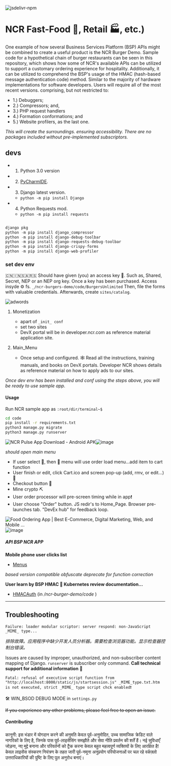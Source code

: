 ![jsdelivr-npm](https://github.com/TheProdigyLeague/Voyix/assets/30985576/4be1b2be-b99a-4f11-91e3-880700067a1d)


# NCR Fast-Food 🍔, Retail 🏭, etc.)

One example of how several Business Services Platform (BSP) APIs might be combined to create a useful product is the NCR Burger Demo. Sample code for a hypothetical chain of burger restaurants can be seen in this repository, which shows how some of NCR's available APIs can be utilized to support a customary ordering experience for hospitality. Additionally, it can be utilized to comprehend the BSP's usage of the HMAC (hash-based message authentication code) method.
Similar to the majority of hardware implementations for software developers. Users will require all of the most recent versions. comprising, but not restricted to: 

* 1.) Debuggers;
* 2.) Compressors; and,
* 3.) PHP request handlers
* 4.) Formation conformations; and
* 5.) Website profilers, as the last one.

_This will create the surroundings. ensuring accessibility. There are no packages included without pre-implemented subscriptors._

## devs

* 1. Python 3.0 version
* 2. [PyCharmIDE](https://www.jetbrains.com/pycharm/download/#section=mac).
* 3. Django latest version.
    - `python -m pip install Django`
* 4. Python Requests mod.
    - `python -m pip install requests`
  
```python

django pkg
python -m pip install django_compressor
python -m pip install django-debug-toolbar
python -m pip install django-requests-debug-toolbar
python -m pip install django-crispy-forms 
python -m pip install django-web-profiler

```

### set dev env

🇨🇳🇮🇳🇸🇦🇷🇸 Should have given (you) an access key 🔐. Such as, Shared, Secret, NEP or an NEP org key. Once a key has been purchased. Access insyde ⚙️ fs.
`_/ncr-burgers-demo/code/BurgersUnlimited` Then, file the forms with valuable credentials. Afterwards, create `sites/catalog`.

![adwords](https://github.com/TheProdigyLeague/Voyix/assets/30985576/791b95fa-d39b-4c07-a272-2dcd253a475b)

1. Monetization

    - apart of `_init_ conf`
    - set two sites
    - DevX portal will be in developer.ncr.com as reference material application site.

2. Main_Menu

    - Once setup and configured. 🕸️ Read all the instructions, training manuals, and books on DevX portals. Developer NCR shows details as reference material on how to apply ads to our sites.

_Once dev env has been installed and conf using the steps above, you will be ready to use sample app._

#### Usage

Run NCR sample app as `:root/dir/terminal~$`

```cmd
cd code
pip install -r requirements.txt
python3 manage.py migrate
python3 manage.py runserver
```

<img src="https://tse3.mm.bing.net/th?id=OIP.xl8DtH1UdXxi_dKBUN6GtwAAAA&amp;pid=Api" alt="NCR Pulse App Download - Android APK"/>![image](https://github.com/TheProdigyLeague/Voyix/assets/30985576/653057d3-43eb-4b9a-aba7-53c560ee8220)

_should open main menu_

- If user select 🍔, then 🍔 menu will use order load menu...add item to cart function
- User finish or edit, click Cart.ico and screen pop-up (add, rmv, or edit...) 📱
- Checkout button 🛒
- Mine crypto ⛏️
- User order processor will pre-screen timing while in app❗
- User choose "Order" button. JS redir's to Home_Page. Browser pre-launches tab. "DevEx hub" for feedback loop. 

<img src="https://tse3.mm.bing.net/th?id=OIP.z6uD0S65ur6BBV5flXf_ogHaE8&amp;pid=Api" alt="Food Ordering App | Best E-Commerce, Digital Marketing, Web, and Mobile ..."/>![image](https://github.com/TheProdigyLeague/Voyix/assets/30985576/83da8c14-9163-4d6a-8c99-4e13192fdf85)

##### API BSP NCR APP

**Mobile phone user clicks list**

- [Menus](https://developer.ncr.com/portals/dev-portal/api-explorer/)

_based version compatible obfuscate deprecate for function correction_

**User learn by BSP HMAC 🤖 Kubernetes review documentation...**

- [HMACAuth](code/HMACAuth.py) (in _/ncr-burger-demo/code_ )

<hr>

## Troubleshooting

```batch
Failure: loader modular scriptor: server respond: non-JavaScript _MIME_ type...
```

_排除故障。应用程序中缺少开发人员分析器。需要检查浏览器功能。显示检查器控制台错误。_

Issues are caused by improper, unauthorized, and non-subscriber content mapping of Django. `runserver` is subscriber only command. **Call technical support for additional information** 🔧

```batch
Fatal: refusal of executive script function from "http://localhost:8000/static/js/startsession.js" _MIME_type.txt.htm is not executed, strict _MIME_ type script chck enabled❗
```

🛠️ WIN_BSOD DEBUG MODE in `settings.py`

~~If you experience any other problems, please feel free to open an issue.~~

##### Contributing

कानूनी: इस भंडार में योगदान करने की अनुमति केवल पूर्व-अनुमोदित, उच्च सामाजिक क्रेडिट वाले नागरिकों के लिए है, जिनके पास पूर्व-लाइसेंसिंग समझौते और सेवा नीति प्रवर्तन की शर्तें हैं। नई सुविधाएँ जोड़ना, नए मुद्दे बनाना और परिवर्तनों को ट्रैक करना केवल बहुत महत्वपूर्ण व्यक्तियों के लिए आरक्षित है! केवल लाइसेंस संस्करण नियंत्रण के तहत जारी पूर्व-नमूना अनुप्रयोग परियोजनाओं पर चल रहे वर्कफ़्लो उत्तराधिकारियों की पुष्टि के लिए पुल अनुरोध बनाएं।
